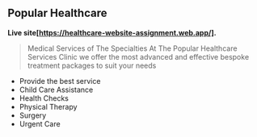 ## Popular Healthcare

**Live site[https://healthcare-website-assignment.web.app/].**

>Medical Services of The Specialties
>At The Popular Healthcare Services Clinic we offer the most advanced and effective bespoke treatment packages to suit your needs


* Provide the best service
* Child Care Assistance
* Health Checks
* Physical Therapy
* Surgery
* Urgent Care

